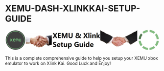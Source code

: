 # XEMU-DASH-XLINKKAI-SETUP-GUIDE

![](images/header.png)

This is a complete comprehensive guide to help you setup your XEMU xbox emulator to work on Xlink Kai. Good Luck and Enjoy!
